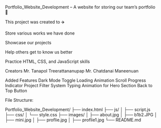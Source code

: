 Portfolio_Website_Development – A website for storing our team’s portfolio 📝

This project was created to ✈️

Store various works we have done

Showcase our projects

Help others get to know us better

Practice HTML, CSS, and JavaScript skills

Creators 
Mr. Tanapol Treerattananupap
Mr. Chatdanai Maneenuan

Added Features
Dark Mode Toggle
Loading Animation
Scroll Progress Indicator
Project Filter System
Typing Animation for Hero Section
Back to Top Button

File Structure:

Portfolio_Website_Development/
├── index.html
├── js/
│   ├── script.js
├── css/
│   └── style.css
├── images/
│   ├── about.jpg
│   ├── b1b2.JPG
│   ├── mini.jpg
│   ├── proflie.jpg
│   ├── proflie1.jpg
└── README.md
